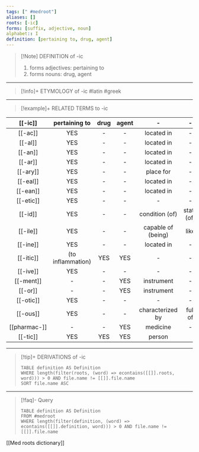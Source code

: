 ```yaml
---
tags: [" #medroot"]
aliases: []
roots: [-ic]
forms: [suffix, adjective, noun]
alphabet:: I
definition: [pertaining to, drug, agent]
---
```

>[!Note] DEFINITION of -ic
>1. forms adjectives: pertaining to
>2. forms nouns: drug, agent
_____
>[!info]+ ETYMOLOGY of -ic
>#latin
>#greek
_____
>[!example]+ RELATED TERMS to -ic
>
|   [[-ic]]    |   pertaining to   | drug | agent |         -          |     -      |
|:------------:|:-----------------:|:----:|:-----:|:------------------:|:----------:|
|   [[-ac]]    |        YES        |  -   |   -   |     located in     |     -      |
|   [[-al]]    |        YES        |  -   |   -   |     located in     |     -      |
|   [[-an]]    |        YES        |  -   |   -   |     located in     |     -      |
|   [[-ar]]    |        YES        |  -   |   -   |     located in     |     -      |
|   [[-ary]]   |        YES        |  -   |   -   |     place for      |     -      |
|   [[-eal]]   |        YES        |  -   |   -   |     located in     |     -      |
|   [[-ean]]   |        YES        |  -   |   -   |     located in     |     -      |
|  [[-etic]]   |        YES        |  -   |   -   |         -          |     -      |
|   [[-id]]    |        YES        |  -   |   -   |   condition (of)   | state (of) |
|   [[-ile]]   |        YES        |  -   |   -   | capable of (being) |    like    |
|   [[-ine]]   |        YES        |  -   |   -   |     located in     |     -      |
|  [[-itic]]   | (to inflammation) | YES  |  YES  |         -          |     -      |
|   [[-ive]]   |        YES        |  -   |   -   |         -          |     -      |
|  [[-ment]]   |         -         |  -   |  YES  |     instrument     |     -      |
|   [[-or]]    |         -         |  -   |  YES  |     instrument     |     -      |
|  [[-otic]]   |        YES        |  -   |   -   |         -          |     -      |
|   [[-ous]]   |        YES        |  -   |   -   |  characterized by  |  full of   |
| [[pharmac-]] |         -         |  -   |  YES  |      medicine      |     -      |
|   [[-tic]]   |        YES        | YES  |  YES  |       person       |            |
_____
>[!tip]+ DERIVATIONS of -ic
>```dataview
>TABLE definition AS Definition 
>WHERE length(filter(roots, (word) => econtains([[]].roots, word))) > 0 AND file.name != [[]].file.name
>SORT file.name ASC
>```
_____
>[!faq]- Query
>
>```dataview
>TABLE definition AS Definition
>FROM #medroot
>WHERE length(filter(definition, (word) => econtains([[]].definition, word))) > 0 AND file.name != [[]].file.name
>```

[[Med roots dictionary]]
